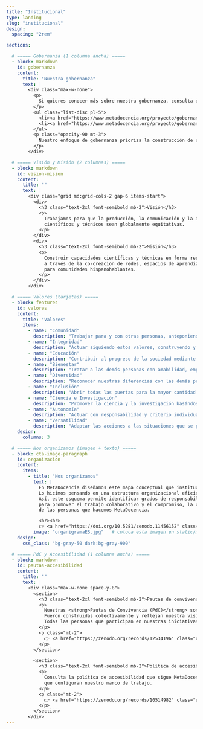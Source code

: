 ```yaml
---
title: "Institucional"
type: landing
slug: "institucional"
design:
  spacing: "2rem"

sections:

  # ===== Gobernanza (1 columna ancha) =====
  - block: markdown
    id: gobernanza
    content:
      title: "Nuestra gobernanza"
      text: |
        <div class="max-w-none">
          <p>
            Si quieres conocer más sobre nuestra gobernanza, consulta estas publicaciones:
          </p>
          <ul class="list-disc pl-5">
            <li><a href="https://www.metadocencia.org/proyecto/gobernanza-2022/" class="underline">Gobernanza de MetaDocencia (2022)</a></li>
            <li><a href="https://www.metadocencia.org/proyecto/gobernanza-2024/" class="underline">Gobernanza 2.0 (2024)</a></li>
          </ul>
          <p class="opacity-90 mt-3">
            Nuestro enfoque de gobernanza prioriza la construcción de confianza, la rendición de cuentas y la transparencia (con atención a la privacidad), apoyando procesos abiertos y la participación comunitaria.
          </p>
        </div>

  # ===== Visión y Misión (2 columnas) =====
  - block: markdown
    id: vision-mision
    content:
      title: ""
      text: |
        <div class="grid md:grid-cols-2 gap-6 items-start">
          <div>
            <h3 class="text-2xl font-semibold mb-2">Visión</h3>
            <p>
              Trabajamos para que la producción, la comunicación y la aplicación de saberes
              científicos y técnicos sean globalmente equitativas.
            </p>
          </div>
          <div>
            <h3 class="text-2xl font-semibold mb-2">Misión</h3>
            <p>
              Construir capacidades científicas y técnicas en forma responsable y con mirada local,
              a través de la co-creación de redes, espacios de aprendizaje y recursos accesibles
              para comunidades hispanohablantes.
            </p>
          </div>
        </div>

  # ===== Valores (tarjetas) =====
  - block: features
    id: valores
    content:
      title: "Valores"
      items:
        - name: "Comunidad"
          description: "Trabajar para y con otras personas, anteponiendo los intereses colectivos por sobre los intereses individuales."
        - name: "Integridad"
          description: "Actuar siguiendo estos valores, construyendo y cuidando la confianza, mediante la apertura y la transparencia (con atención a la privacidad), rindiendo cuentas por nuestras acciones."
        - name: "Educación"
          description: "Contribuir al progreso de la sociedad mediante los aprendizajes comunitarios y personales."
        - name: "Bienestar"
          description: "Tratar a las demás personas con amabilidad, empatía y respeto, priorizando la salud mental y física, para mantener un ambiente de trabajo saludable y seguro."
        - name: "Diversidad"
          description: "Reconocer nuestras diferencias con las demás personas y darle la bienvenida respetuosa a todas las diferencias."
        - name: "Inclusión"
          description: "Abrir todas las puertas para la mayor cantidad de personas posible, mediante la accesibilidad universal y el reconocimiento por el trabajo realizado."
        - name: "Ciencia e Investigación"
          description: "Promover la ciencia y la investigación basándose en la teoría, el razonamiento, la experiencia y la evidencia resultante."
        - name: "Autonomía"
          description: "Actuar con responsabilidad y criterio individual, colectivo o regional, según corresponda en cada caso."
        - name: "Versatilidad"
          description: "Adaptar las acciones a las situaciones que se presentan."
    design:
      columns: 3

  # ===== Nos organizamos (imagen + texto) =====
  - block: cta-image-paragraph
    id: organizacion
    content:
      items:
        - title: "Nos organizamos"
          text: |
            En MetaDocencia diseñamos este mapa conceptual que institucionaliza nuestra forma de trabajo.
            Lo hicimos pensando en una estructura organizacional eficiente y versátil a la altura de los desafíos que tenemos por delante.
            Así, este esquema permite identificar grados de responsabilidad pero, a la vez, busca ser lo suficientemente dinámico
            para promover el trabajo colaborativo y el compromiso, la confianza, el reconocimiento y las oportunidades de crecimiento
            de las personas que hacemos MetaDocencia.

            <br><br>
            👉 <a href="https://doi.org/10.5281/zenodo.11456152" class="underline">Para conocer más sobre la organización de MetaDocencia, accede al documento completo sobre el organigrama publicado en Zenodo.</a>
          image: "organigramaES.jpg"   # coloca esta imagen en static/media/organigrama.png o ajusta la ruta
    design:
      css_class: "bg-gray-50 dark:bg-gray-900"

  # ===== PdC y Accesibilidad (1 columna ancha) =====
  - block: markdown
    id: pautas-accesibilidad
    content:
      title: ""
      text: |
        <div class="max-w-none space-y-8">
          <section>
            <h3 class="text-2xl font-semibold mb-2">Pautas de convivencia</h3>
            <p>
              Nuestras <strong>Pautas de Convivencia (PdC)</strong> son la base que guía cada actividad y colaboración en MetaDocencia.
              Fueron construidas colectivamente y reflejan nuestra visión, misión y valores.
              Todas las personas que participan en nuestras iniciativas se comprometen a respetarlas y promoverlas.
            </p>
            <p class="mt-2">
              👉 <a href="https://zenodo.org/records/12534196" class="underline">Consulta las Pautas de Convivencia</a>
            </p>
          </section>

          <section>
            <h3 class="text-2xl font-semibold mb-2">Política de accesibilidad</h3>
            <p>
              Consulta la política de accesibilidad que sigue MetaDocencia para conocer los criterios y buenas prácticas
              que configuran nuestro marco de trabajo.
            </p>
            <p class="mt-2">
              👉 <a href="https://zenodo.org/records/10514982" class="underline">Política de Accesibilidad</a>
            </p>
          </section>
        </div>
---
```

